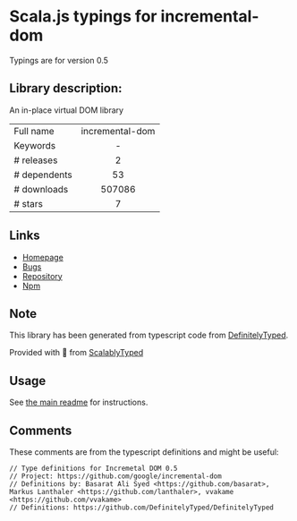 
# Scala.js typings for incremental-dom

Typings are for version 0.5

## Library description:
An in-place virtual DOM library

|                    |                 |
| ------------------ | :-------------: |
| Full name          | incremental-dom |
| Keywords           | - |
| # releases         | 2 |
| # dependents       | 53 |
| # downloads        | 507086 |
| # stars            | 7 |

## Links
- [Homepage](https://github.com/google/incremental-dom#readme)
- [Bugs](https://github.com/google/incremental-dom/issues)
- [Repository](https://github.com/google/incremental-dom)
- [Npm](https://www.npmjs.com/package/incremental-dom)
    


## Note
This library has been generated from typescript code from [DefinitelyTyped](https://definitelytyped.org).

Provided with :purple_heart: from [ScalablyTyped](https://github.com/oyvindberg/ScalablyTyped)

## Usage
See [the main readme](../../readme.md) for instructions.

## Comments

These comments are from the typescript definitions and might be useful:
```
// Type definitions for Incremetal DOM 0.5
// Project: https://github.com/google/incremental-dom
// Definitions by: Basarat Ali Syed <https://github.com/basarat>, Markus Lanthaler <https://github.com/lanthaler>, vvakame <https://github.com/vvakame>
// Definitions: https://github.com/DefinitelyTyped/DefinitelyTyped

```

